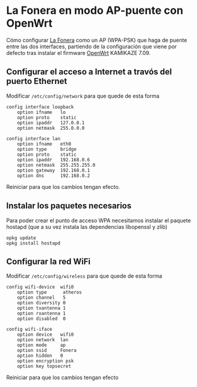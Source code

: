 # La Fonera en modo AP-puente con OpenWrt

Cómo configurar [La Fonera](http://wiki.fon.com/wiki/La_Fonera) como un AP (WPA-PSK) que haga de puente entre las dos interfaces, partiendo de la configuración que viene por defecto tras instalar  el firmware [OpenWrt](http://kamikaze.openwrt.org/) KAMIKAZE 7.09.

## Configurar el acceso a Internet a travós del puerto Ethernet

Modificar `/etc/config/network` para que quede de esta forma

	config interface loopback
		option ifname   lo
		option proto    static
		option ipaddr   127.0.0.1
		option netmask  255.0.0.0

	config interface lan
		option ifname   eth0
		option type     bridge
		option proto    static
		option ipaddr   192.168.0.6
		option netmask  255.255.255.0
		option gateway  192.168.0.1
		option dns      192.168.0.2

Reiniciar para que los cambios tengan efecto.

## Instalar los paquetes necesarios

Para poder crear el punto de acceso WPA necesitamos instalar el paquete hostapd (que a su vez instala las dependencias libopenssl y zlib)

	opkg update
	opkg install hostapd


## Configurar la red WiFi

Modificar `/etc/config/wireless` para que quede de esta forma

	config wifi-device  wifi0
		option type      atheros
		option channel   5
		option diversity 0
		option txantenna 1
		option rxantenna 1
		option disabled  0

	config wifi-iface
		option device   wifi0
		option network  lan
		option mode     ap
		option ssid     Fonera
		option hidden   0
		option encryption psk
		option key topsecret

Reiniciar para que los cambios tengan efecto
